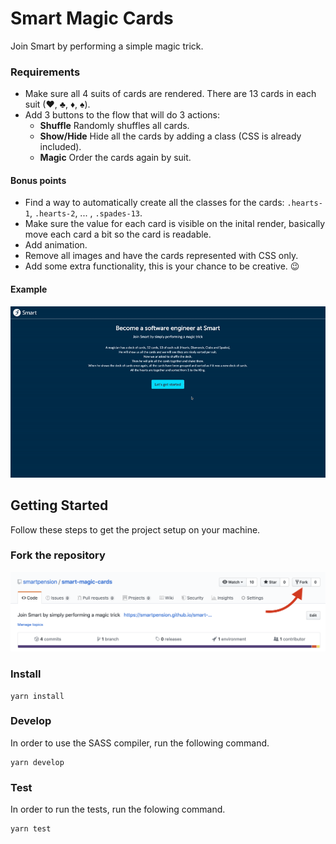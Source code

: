 # Smart Magic Cards
Join Smart by performing a simple magic trick.

### Requirements
- Make sure all 4 suits of cards are rendered. There are 13 cards in each suit (♥,   ♣, ♦, ♠).
- Add 3 buttons to the flow that will do 3 actions:
  - **Shuffle** Randomly shuffles all cards.
  - **Show/Hide** Hide all the cards by adding a class (CSS is already included).
  - **Magic** Order the cards again by suit.

#### Bonus points
  - Find a way to automatically create all the classes for the cards: `.hearts-1`, `.hearts-2`, ... , `.spades-13`.
  - Make sure the value for each card is visible on the inital render, basically move each card a bit so the card is readable.
  - Add animation.
  - Remove all images and have the cards represented with CSS only.
  - Add some extra functionality, this is your chance to be creative. 😉

#### Example
<img src="assets/working-example.gif" alt="working-example">

## Getting Started
Follow these steps to get the project setup on your machine.

### Fork the repository
<img src="assets/fork-example.png" alt="working-example" width="800">

### Install
```
yarn install
```

### Develop
In order to use the SASS compiler, run the following command.
```
yarn develop
```

### Test
In order to run the tests, run the folowing command.
```
yarn test
```
